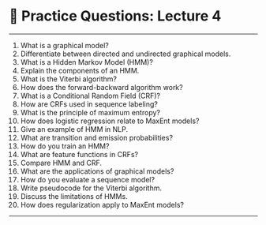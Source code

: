# 📝 Practice Questions: Lecture 4

---

1. What is a graphical model?
2. Differentiate between directed and undirected graphical models.
3. What is a Hidden Markov Model (HMM)?
4. Explain the components of an HMM.
5. What is the Viterbi algorithm?
6. How does the forward-backward algorithm work?
7. What is a Conditional Random Field (CRF)?
8. How are CRFs used in sequence labeling?
9. What is the principle of maximum entropy?
10. How does logistic regression relate to MaxEnt models?
11. Give an example of HMM in NLP.
12. What are transition and emission probabilities?
13. How do you train an HMM?
14. What are feature functions in CRFs?
15. Compare HMM and CRF.
16. What are the applications of graphical models?
17. How do you evaluate a sequence model?
18. Write pseudocode for the Viterbi algorithm.
19. Discuss the limitations of HMMs.
20. How does regularization apply to MaxEnt models?

---
